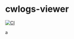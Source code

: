# cwlogs-viewer

[![CI](https://github.com//cwlogs-viewer/workflows/CI/badge.svg)](https://github.com//cwlogs-viewer/actions)

a
